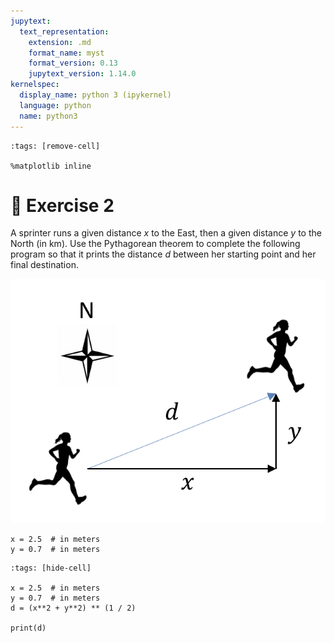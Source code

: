 ```yaml
---
jupytext:
  text_representation:
    extension: .md
    format_name: myst
    format_version: 0.13
    jupytext_version: 1.14.0
kernelspec:
  display_name: python 3 (ipykernel)
  language: python
  name: python3
---
```


```{code-cell} ipython3
:tags: [remove-cell]

%matplotlib inline
```

# 💪 Exercise 2

A sprinter runs a given distance $x$ to the East, then a given distance $y$ to the North (in km). Use the Pythagorean theorem to complete the following program so that it prints the distance $d$ between her starting point and her final destination.

![exercice_illustration -height:shorter](_static/images/exercice_pythagore.png)

```
x = 2.5  # in meters
y = 0.7  # in meters
```

```{code-cell} ipython3
:tags: [hide-cell]

x = 2.5  # in meters
y = 0.7  # in meters
d = (x**2 + y**2) ** (1 / 2)

print(d)
```
